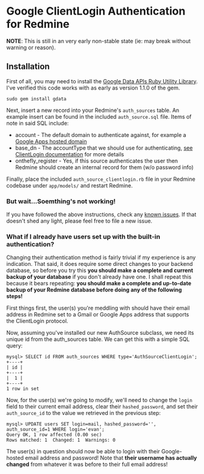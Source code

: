 # Google ClientLogin Authentication for Redmine #

**NOTE**: This is still in an very early non-stable state (ie: may break without warning or reason).

## Installation ##

First of all, you may need to install the [Google Data APIs Ruby Utility Library](http://code.google.com/p/gdata-ruby-util/).  I've verified this code works with as early as version 1.1.0 of the gem.

    sudo gem install gdata

Next, insert a new record into your Redmine's `auth_sources` table.  An example insert can be found in the included `auth_source.sql` file.  Items of note in said SQL include:

* account - The default domain to authenticate against, for example a [Google Apps hosted domain](https://www.google.com/a/)
* base_dn - The accountType that we should use for authenticating, [see ClientLogin documentation](http://code.google.com/apis/accounts/docs/AuthForInstalledApps.html#Request) for more details
* onthefly_register - Yes, if this source authenticates the user then Redmine should create an internal record for them (w/o password info)

Finally, place the included `auth_source_clientlogin.rb` file in your Redmine codebase under `app/models/` and restart Redmine.

### But wait...Soemthing's not working! ###

If you have followed the above instructions, check any [known issues](http://github.com/EvanK/redmine-authsource-clientlogin/issues).  If that doesn't shed any light, please feel free to file a new issue.

### What if I already have users set up with the built-in authentication? ###

Changing their authentication method is fairly trivial if my experience is any indication.  That said, it does require some direct changes to your backend database, so before you try this **you should make a complete and current backup of your database** if you don't already have one.  I shall repeat this because it bears repeating: **you should make a complete and up-to-date backup of your Redmine database before doing any of the following steps!**

First things first, the user(s) you're meddling with should have their email address in Redmine set to a Gmail or Google Apps address that supports the ClientLogin protocol.

Now, assuming you've installed our new AuthSource subclass, we need its unique id from the auth_sources table.  We can get this with a simple SQL query:

    mysql> SELECT id FROM auth_sources WHERE type='AuthSourceClientLogin';
    +----+
    | id |
    +----+
    |  1 |
    +----+
    1 row in set

Now, for the user(s) we're going to modify, we'll need to change the `login` field to their current email address, clear their `hashed_password`, and set their `auth_source_id` to the value we retrieved in the previous step:

    mysql> UPDATE users SET login=mail, hashed_password='', auth_source_id=1 WHERE login='evan';
    Query OK, 1 row affected (0.00 sec)
    Rows matched: 1  Changed: 1  Warnings: 0

The user(s) in question should now be able to login with their Google-hosted email address and password!  Note that **their username has actually changed** from whatever it was before to their full email address!

